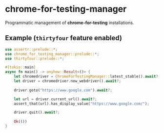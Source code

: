 # chrome-for-testing-manager

Programmatic management of **chrome-for-testing** installations.

## Example (`thirtyfour` feature enabled)

```rust
use assertr::prelude::*;
use chrome_for_testing_manager::prelude::*;
use thirtyfour::prelude::*;

#[tokio::main]
async fn main() -> anyhow::Result<()> {
    let chromedriver = ChromeForTestingManager::latest_stable().await?;
    let driver = chromedriver.new_webdriver().await?;
    
    driver.goto("https://www.google.com").await?;

    let url = driver.current_url().await?;
    assert_that(url).has_display_value("https://www.google.com/");

    driver.quit().await?;
    
    Ok(())
}
```
